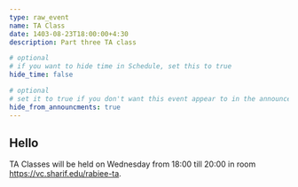 ```yaml
---
type: raw_event
name: TA Class
date: 1403-08-23T18:00:00+4:30
description: Part three TA class

# optional
# if you want to hide time in Schedule, set this to true
hide_time: false

# optional
# set it to true if you don't want this event appear to in the announcements section
hide_from_announcments: true
---
```

<!-- you can create custom content using markdown. this section will be placed in "Course Materials (in schedule section)" -->
## Hello
TA Classes will be held on Wednesday from 18:00 till 20:00 in room https://vc.sharif.edu/rabiee-ta.